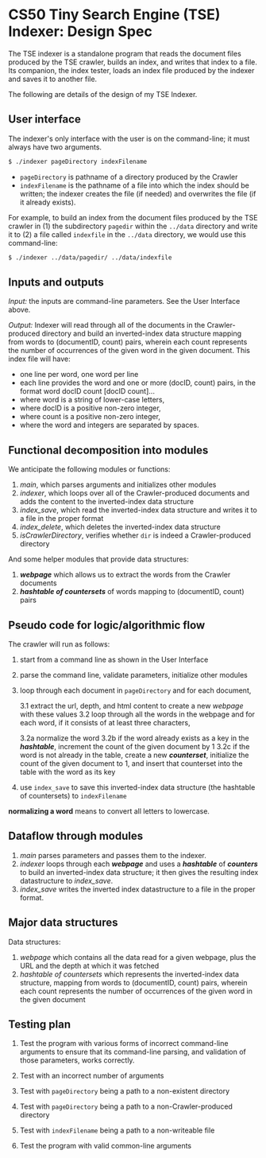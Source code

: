 # CS50 Tiny Search Engine (TSE) Indexer: Design Spec

The TSE indexer is a standalone program that reads the document files produced by the TSE crawler, builds an index, and writes that index to a file. Its companion, the index tester, loads an index file produced by the indexer and saves it to another file.

The following are details of the design of my TSE Indexer.

## User interface

The indexer's only interface with the user is on the command-line; it must always have two arguments.

```bash
$ ./indexer pageDirectory indexFilename
```

- `pageDirectory` is pathname of a directory produced by the Crawler
- `indexFilename` is the pathname of a file into which the index should be written; the indexer creates the file (if needed) and overwrites the file (if it already exists).

For example, to build an index from the document files produced by the TSE crawler in (1) the subdirectory `pagedir` within the `../data` directory and write it to (2) a file called `indexfile` in the `../data` directory, we would use this command-line:

``` bash
$ ./indexer ../data/pagedir/ ../data/indexfile
```

## Inputs and outputs

*Input:* the inputs are command-line parameters. See the User Interface above.

*Output:* Indexer will read through all of the documents in the Crawler-produced directory and build an inverted-index data structure mapping from words to (documentID, count) pairs, wherein each count represents the number of occurrences of the given word in the given document. 
This index file will have:

 * one line per word, one word per line
 * each line provides the word and one or more (docID, count) pairs, in the format word docID count [docID count]...
 * where word is a string of lower-case letters,
 * where docID is a positive non-zero integer,
 * where count is a positive non-zero integer,
 * where the word and integers are separated by spaces.

## Functional decomposition into modules

We anticipate the following modules or functions:

 1. *main*, which parses arguments and initializes other modules
 2. *indexer*, which loops over all of the Crawler-produced documents and adds the content to the inverted-index data structure
 3. *index_save*, which read the inverted-index data structure and writes it to a file in the proper format
 4. *index_delete*, which deletes the inverted-index data structure
 5. *isCrawlerDirectory*, verifies whether `dir` is indeed a Crawler-produced directory

And some helper modules that provide data structures:

  1. ***webpage*** which allows us to extract the words from the Crawler documents
  2. ***hashtable of countersets*** of words mapping to (documentID, count) pairs

## Pseudo code for logic/algorithmic flow

The crawler will run as follows:

1. start from a command line as shown in the User Interface
2. parse the command line, validate parameters, initialize other modules
3. loop through each document in `pageDirectory` and for each document,

	3.1 extract the url, depth, and html content to create a new *webpage* with these values
	3.2 loop through all the words in the webpage and for each word, if it consists of at least three characters,

	3.2a normalize the word
	3.2b if the word already exists as a key in the ***hashtable***, increment the count of the given document by 1
	3.2c if the word is not already in the table, create a new ***counterset***, initialize the count of the given document to 1, and insert that counterset into the table with the word as its key

4. use `index_save` to save this inverted-index data structure (the hashtable of countersets) to `indexFilename`

**normalizing a word** means to convert all letters to lowercase.

## Dataflow through modules

 1. *main* parses parameters and passes them to the indexer.
 2. *indexer* loops through each ***webpage*** and uses a ***hashtable*** of ***counters*** to build an inverted-index data structure; it then gives the resulting index datastructure to *index_save*.
 3. *index_save* writes the inverted index datastructure to a file in the proper format.

## Major data structures

Data structures:

 1. *webpage* which contains all the data read for a given webpage, plus the URL and the depth at which it was fetched
 2. *hashtable of countersets* which represents the inverted-index data structure, mapping from words to (documentID, count) pairs, wherein each count represents the number of occurrences of the given word in the given document

## Testing plan

1. Test the program with various forms of incorrect command-line arguments to ensure that its command-line parsing, and validation of those parameters, works correctly.

2. Test with an incorrect number of arguments

3. Test with `pageDirectory` being a path to a non-existent directory

4. Test with `pageDirectory` being a path to a non-Crawler-produced directory

5. Test with `indexFilename` being a path to a non-writeable file

6. Test the program with valid common-line arguments
